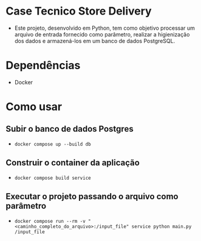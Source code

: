 # Case Tecnico Store Delivery
- Este projeto, desenvolvido em Python, tem como objetivo processar um arquivo de entrada fornecido como parâmetro, realizar a higienização dos dados e armazená-los em um banco de dados PostgreSQL.

# Dependências
- Docker

# Como usar

## Subir o banco de dados Postgres
- `docker compose up --build db`

## Construir o container da aplicação
- `docker compose build service`

## Executar o projeto passando o arquivo como parâmetro
- `docker compose run --rm -v "<caminho_completo_do_arquivo>:/input_file" service python main.py /input_file`
